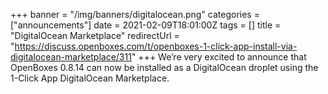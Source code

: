 +++
banner = "/img/banners/digitalocean.png"
categories = ["announcements"]
date = 2021-02-09T18:01:00Z
tags = []
title = "DigitalOcean Marketplace"
redirectUrl = "https://discuss.openboxes.com/t/openboxes-1-click-app-install-via-digitalocean-marketplace/311"
+++
We’re very excited to announce that OpenBoxes 0.8.14 can now be installed as a DigitalOcean droplet 
using the 1-Click App DigitalOcean Marketplace.
<!--more-->


